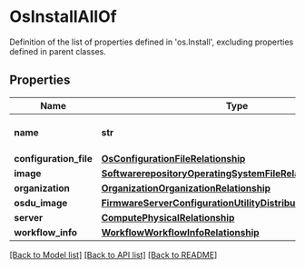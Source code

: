 # OsInstallAllOf

Definition of the list of properties defined in 'os.Install', excluding properties defined in parent classes.
## Properties
Name | Type | Description | Notes
------------ | ------------- | ------------- | -------------
**name** | **str** | The name of the OS install configuration. | [optional] 
**configuration_file** | [**OsConfigurationFileRelationship**](OsConfigurationFileRelationship.md) |  | [optional] 
**image** | [**SoftwarerepositoryOperatingSystemFileRelationship**](SoftwarerepositoryOperatingSystemFileRelationship.md) |  | [optional] 
**organization** | [**OrganizationOrganizationRelationship**](OrganizationOrganizationRelationship.md) |  | [optional] 
**osdu_image** | [**FirmwareServerConfigurationUtilityDistributableRelationship**](FirmwareServerConfigurationUtilityDistributableRelationship.md) |  | [optional] 
**server** | [**ComputePhysicalRelationship**](ComputePhysicalRelationship.md) |  | [optional] 
**workflow_info** | [**WorkflowWorkflowInfoRelationship**](WorkflowWorkflowInfoRelationship.md) |  | [optional] 

[[Back to Model list]](../README.md#documentation-for-models) [[Back to API list]](../README.md#documentation-for-api-endpoints) [[Back to README]](../README.md)


